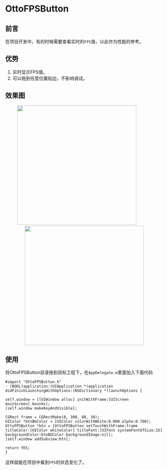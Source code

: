 # OttoFPSButton
## 前言
在项目开发中，有的时候需要查看实时的`FPS`值，以此作为性能的参考。

## 优势
1. 实时显示FPS值。
2. 可以拖到任意位置贴边，不影响调试。

## 效果图
<p align="center">
<img src="http://ouem5hcj9.bkt.clouddn.com/OttoFPSButtonDemo1.gif" width="380"/>
&nbsp; &nbsp; &nbsp; &nbsp; &nbsp; &nbsp;
<img src="http://ouem5hcj9.bkt.clouddn.com/OttoFPSButtonDemo2.gif" width="380"/>
</p>

## 使用
将OttoFPSButton目录拖到目标工程下，在`AppDelegate.m`里面加入下面代码
```
#import "OttoFPSButton.h"
- (BOOL)application:(UIApplication *)application didFinishLaunchingWithOptions:(NSDictionary *)launchOptions {

self.window = [[UIWindow alloc] initWithFrame:[UIScreen mainScreen].bounds];
[self.window makeKeyAndVisible];

CGRect frame = CGRectMake(0, 300, 80, 30);
UIColor *btnBGColor = [UIColor colorWithWhite:0.000 alpha:0.700];
OttoFPSButton *btn = [OttoFPSButton setTouchWithFrame:frame titleColor:[UIColor whiteColor] titleFont:[UIFont systemFontOfSize:15] backgroundColor:btnBGColor backgroundImage:nil];
[self.window addSubview:btn];

return YES;
}
```

这样就能在项目中看到`FPS`的状态变化了。
